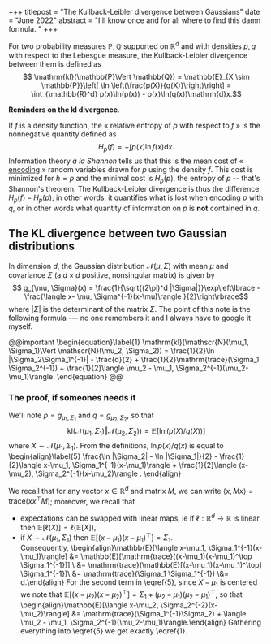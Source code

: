 +++
titlepost = "The Kullback-Leibler divergence between Gaussians"
date = "June 2022"
abstract = "I'll know once and for all where to find this damn formula. "
+++

For two probability measures $\mathbb{P}, \mathbb{Q}$ supported on $\mathbb{R}^d$ and with densities $p,q$ with respect to the Lebesgue measure, the Kullback-Leibler divergence between them is defined as
$$ \mathrm{kl}(\mathbb{P}\Vert \mathbb{Q}) = \mathbb{E}_{X \sim \mathbb{P}}\left[ \ln \left(\frac{p(X)}{q(X)}\right)\right] = \int_{\mathbb{R}^d} p(x)\ln(p(x)) - p(x)\ln(q(x))\mathrm{d}x.$$

**Reminders on the $\mathrm{kl}$ divergence**. 

If $f$ is a density function, the « relative entropy of $p$ with respect to $f$ » is the nonnegative quantity defined as
$$H_p(f)=-\int p(x) \ln f(x)\mathrm{d}x.$$
Information theory *à la Shannon* tells us that this is the mean cost of « [encoding](https://en.wikipedia.org/wiki/Entropy_coding) » random variables drawn for $p$ using the density $f$. This cost is minimized for $h=p$ and the minimal cost is $H_p(p)$, the entropy of $p$ -- that's Shannon's theorem. The Kullback-Leibler divergence is thus the difference $H_p(f) - H_p(p)$; in other words, it quantifies what is lost when encoding $p$ with $q$, or in other words what quantity of information on $p$ is **not** contained in $q$. 

## The KL divergence between two Gaussian distributions

In dimension $d$, the Gaussian distribution $\mathscr{N}(\mu, \Sigma)$ with mean $\mu$ and covariance $\Sigma$ (a $d\times d$ positive, nonsingular matrix) is given by
$$ g_{\mu, \Sigma}(x) = \frac{1}{\sqrt{(2\pi)^d |\Sigma|}}\exp\left\lbrace - \frac{\langle x- \mu, \Sigma^{-1}(x-\mu)\rangle }{2}\right\rbrace$$
where $|\Sigma|$ is the determinant of the matrix $\Sigma$. The point of this note is the following formula --- no one remembers it and I always have to google it myself.

@@important
\begin{equation}\label{1}
\mathrm{kl}(\mathscr{N}(\mu_1, \Sigma_1)\Vert \mathscr{N}(\mu_2, \Sigma_2)) = \frac{1}{2}\ln |\Sigma_2\Sigma_1^{-1}| - \frac{d}{2} + \frac{1}{2}\mathrm{trace}(\Sigma_1 \Sigma_2^{-1}) + \frac{1}{2}\langle \mu_2 - \mu_1,  \Sigma_2^{-1}(\mu_2-\mu_1)\rangle.
\end{equation}
@@


### The proof, if someones needs it

We'll note $p = g_{\mu_1, \Sigma_1}$ and $q=g_{\mu_2, \Sigma_2}$, so that
$$ \mathrm{kl}(\mathscr{N}(\mu_1, \Sigma_1)\Vert \mathscr{N}(\mu_2, \Sigma_2)) = \mathbb{E}[\ln(p(X)/q(X))]$$
where $X \sim \mathscr{N}(\mu_1, \Sigma_1)$. From the definitions, $\ln p(x)/q(x)$ is equal to
\begin{align}\label{5}
 \frac{\ln |\Sigma_2| - \ln |\Sigma_1|}{2} - \frac{1}{2}\langle x-\mu_1, \Sigma_1^{-1}(x-\mu_1)\rangle + \frac{1}{2}\langle (x-\mu_2), \Sigma_2^{-1}(x-\mu_2)\rangle .
 \end{align}

 We recall that for any vector $x\in\mathbb{R}^d$ and matrix $M$, we can write $\langle x, Mx\rangle = \mathrm{trace}(xx^\top M)$; moreover, we recall that 
- expectations can be swapped with linear maps, ie if $\ell : \mathbb{R}^d \to \mathbb{R}$ is linear then $\mathbb{E}[\ell(X)] = \ell(\mathbb{E}[X])$, 
- if $X \sim \mathscr{N}(\mu_1, \Sigma_1)$ then $\mathbb{E}[(x-\mu_1)(x-\mu_1)^\top] = \Sigma_1$.  
Consequently, 
    \begin{align}\mathbb{E}[\langle x-\mu_1, \Sigma_1^{-1}(x-\mu_1)\rangle] &= \mathbb{E}[\mathrm{trace}((x-\mu_1)(x-\mu_1)^\top \Sigma_1^{-1})] \\
    &= \mathrm{trace}(\mathbb{E}[(x-\mu_1)(x-\mu_1)^\top] \Sigma_1^{-1})\\
    &= \mathrm{trace}(\Sigma_1 \Sigma_1^{-1}) \\&= d.\end{align}
For the second term in \eqref{5}, since $X-\mu_1$ is centered we note that $\mathbb{E}[(x-\mu_2)(x-\mu_2)^\top] = \Sigma_1 + (\mu_2 - \mu_1)(\mu_2-\mu_1)^\top$, so that
    \begin{align}\mathbb{E}[\langle x-\mu_2, \Sigma_2^{-2}(x-\mu_2)\rangle] &= \mathrm{trace}(\Sigma_1^{-1}\Sigma_2) + \langle \mu_2 - \mu_1,  \Sigma_2^{-1}(\mu_2-\mu_1)\rangle.\end{align}
Gathering everything into \eqref{5} we get exactly \eqref{1}. 

